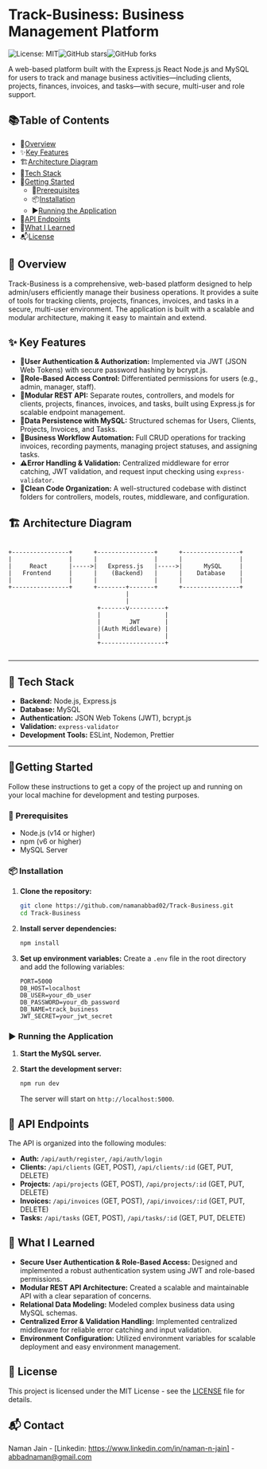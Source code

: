 # Track-Business: Business Management Platform

![License: MIT](https://img.shields.io/badge/License-MIT-blue.svg)![GitHub stars](https://img.shields.io/github/stars/namanabbad02/Track-Business?style=social)![GitHub forks](https://img.shields.io/github/forks/namanabbad02/Track-Business?style=social)

A web-based platform built with the  Express.js React Node.js and MySQL for users to track and manage business activities—including clients, projects, finances, invoices, and tasks—with secure, multi-user and role support.

## 📚Table of Contents

- 📌[Overview](#overview)
- ✨[Key Features](#key-features)
- 🏗️[Architecture Diagram](#architecture-diagram)
- 🧰[Tech Stack](#tech-stack)
- 🚀[Getting Started](#getting-started)
  - 🔧[Prerequisites](#prerequisites)
  - 📦[Installation](#installation)
  - ▶️[Running the Application](#running-the-application)
- 📡[API Endpoints](#api-endpoints)
- 📝[What I Learned](#what-i-learned)
- 📬[License](#license)



## 📌 Overview

Track-Business is a comprehensive, web-based platform designed to help admin/users efficiently manage their business operations. It provides a suite of tools for tracking clients, projects, finances, invoices, and tasks in a secure, multi-user environment. The application is built with a scalable and modular architecture, making it easy to maintain and extend.

## ✨ Key Features

-   **🔐User Authentication & Authorization:** Implemented via JWT (JSON Web Tokens) with secure password hashing by bcrypt.js.
-   **👥Role-Based Access Control:** Differentiated permissions for users (e.g., admin, manager, staff).
-   **📁Modular REST API:** Separate routes, controllers, and models for clients, projects, finances, invoices, and tasks, built using Express.js for scalable endpoint management.
-   **💾Data Persistence with MySQL:** Structured schemas for Users, Clients, Projects, Invoices, and Tasks.
-   **🧾Business Workflow Automation:** Full CRUD operations for tracking invoices, recording payments, managing project statuses, and assigning tasks.
-   **⚠️Error Handling & Validation:** Centralized middleware for error catching, JWT validation, and request input checking using `express-validator`.
-   **🧼Clean Code Organization:** A well-structured codebase with distinct folders for controllers, models, routes, middleware, and configuration.

## 🏗️ Architecture Diagram

```

+----------------+      +----------------+      +----------------+
|                |      |                |      |                |
|     React      |----->|   Express.js   |----->|      MySQL     |
|   Frontend     |      |    (Backend)   |      |    Database    |
|                |      |                |      |                |
+----------------+      +--------+-------+      +----------------+
                                 |
                                 |
                         +-------v----------+
                         |                  |
                         |        JWT       |
                         |(Auth Middleware) |
                         |                  |
                         +------------------+


```


---


## 🧰 Tech Stack

-   **Backend:** Node.js, Express.js
-   **Database:** MySQL
-   **Authentication:** JSON Web Tokens (JWT), bcrypt.js
-   **Validation:** `express-validator`
-   **Development Tools:** ESLint, Nodemon, Prettier


---


## 🚀Getting Started

Follow these instructions to get a copy of the project up and running on your local machine for development and testing purposes.





### 🔧 Prerequisites

-   Node.js (v14 or higher)
-   npm (v6 or higher)
-   MySQL Server





### 📦 Installation

1.  **Clone the repository:**
    ```sh
    git clone https://github.com/namanabbad02/Track-Business.git
    cd Track-Business
    ```

2.  **Install server dependencies:**
    ```sh
    npm install
    ```

3.  **Set up environment variables:**
    Create a `.env` file in the root directory and add the following variables:
    ```env
    PORT=5000
    DB_HOST=localhost
    DB_USER=your_db_user
    DB_PASSWORD=your_db_password
    DB_NAME=track_business
    JWT_SECRET=your_jwt_secret
    ```

### ▶️ Running the Application

1.  **Start the MySQL server.**

2.  **Start the development server:**
    ```sh
    npm run dev
    ```
    The server will start on `http://localhost:5000`.




## 📡 API Endpoints

The API is organized into the following modules:

-   **Auth:** `/api/auth/register`, `/api/auth/login`
-   **Clients:** `/api/clients` (GET, POST), `/api/clients/:id` (GET, PUT, DELETE)
-   **Projects:** `/api/projects` (GET, POST), `/api/projects/:id` (GET, PUT, DELETE)
-   **Invoices:** `/api/invoices` (GET, POST), `/api/invoices/:id` (GET, PUT, DELETE)
-   **Tasks:** `/api/tasks` (GET, POST), `/api/tasks/:id` (GET, PUT, DELETE)



## 📘 What I Learned

-   **Secure User Authentication & Role-Based Access:** Designed and implemented a robust authentication system using JWT and role-based permissions.
-   **Modular REST API Architecture:** Created a scalable and maintainable API with a clear separation of concerns.
-   **Relational Data Modeling:** Modeled complex business data using MySQL schemas.
-   **Centralized Error & Validation Handling:** Implemented centralized middleware for reliable error catching and input validation.
-   **Environment Configuration:** Utilized environment variables for scalable deployment and easy environment management.


## 📝 License

This project is licensed under the MIT License - see the [LICENSE](LICENSE) file for details.



## 📬 Contact

Naman Jain - [Linkedin: https://www.linkedin.com/in/naman-n-jain] - abbadnaman@gmail.com
